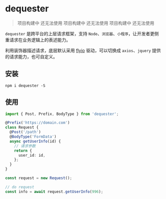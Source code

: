 # dequester

> 项目构建中 还无法使用
> 项目构建中 还无法使用
> 项目构建中 还无法使用

`dequester` 是跨平台的上层请求框架，支持 `Node`、`浏览器`、`小程序`，让开发者更侧重请求在业务逻辑上的表述能力。

利用装饰器描述请求，底层默认采用 [flyio](https://wendux.github.io/dist/#/doc/flyio/readme) 驱动，可以切换成 `axios`、`jquery` 提供的请求能力，也可自定义。

## 安装

```shell
npm i dequester -S
```

## 使用

```ts
import { Post, Prefix, BodyType } from 'dequester';

@Prefix('https://domain.com')
class Request {
  @Post('/path')
  @BodyType('FormData')
  async getUserInfo(id) {
    // 请求参数
    return {
      user_id: id,
    };
  }
}

const request = new Request();

// do request
const info = await request.getUserInfo(996);
```
